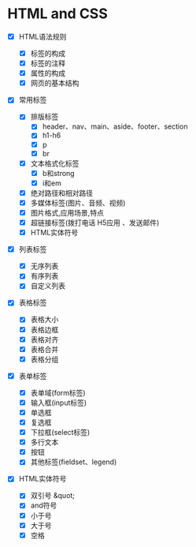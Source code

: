 # HTML and CSS

* [x] HTML语法规则

  + [x]  标签的构成
	+ [x]  标签的注释
	+ [x]  属性的构成
	+ [x]  网页的基本结构

* [x] 常用标签

	+ [x]  排版标签
		- [x] header、nav、main、aside、footer、section
		- [x] h1-h6
		- [x] p
		- [x] br
	+ [x] 文本格式化标签
		- [x] b和strong
		- [x] i和em 
	+ [x]  绝对路径和相对路径
	+ [x]  多媒体标签(图片、音频、视频)
    - [x]  图片格式,应用场景,特点
	+ [x]  超链接标签(拨打电话 H5应用 、发送邮件)
	+ [x] HTML实体符号

* [x] 列表标签

	+ [x] 无序列表
	+ [x] 有序列表
	+ [x] 自定义列表

* [x] 表格标签

	+ [x] 表格大小
	+ [x] 表格边框
	+ [x] 表格对齐
	+ [x] 表格合并
	+ [x] 表格分组

* [x] 表单标签

	+ [x] 表单域(form标签)
	+ [x] 输入框(input标签)
	+ [x] 单选框
	+ [x] 复选框
	+ [x] 下拉框(select标签)
	+ [x] 多行文本
	+ [x] 按钮
	+ [x] 其他标签(fieldset、legend)

* [x] HTML实体符号

	+ [x] 双引号 \&quot;
	+ [x] and符号
	+ [x] 小于号
	+ [x] 大于号
	+ [x] 空格